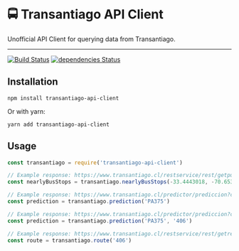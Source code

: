 # :oncoming_bus: Transantiago API Client

Unofficial API Client for querying data from Transantiago.

---

[![Build Status](https://travis-ci.org/muZk/transantiago-api-client.svg?branch=master)](https://travis-ci.org/muZk/transantiago-api-client)
[![dependencies Status](https://david-dm.org/muZk/transantiago-api-client/status.svg)](https://david-dm.org/muZk/transantiago-api-client)

## Installation

    npm install transantiago-api-client

Or with yarn:

    yarn add transantiago-api-client

## Usage

```javascript
const transantiago = require('transantiago-api-client')

// Example response: https://www.transantiago.cl/restservice/rest/getpuntoparada?lat=-33.443018&lon=-70.65387
const nearlyBusStops = transantiago.nearlyBusStops(-33.4443018, -70.65387)

// Example response: https://www.transantiago.cl/predictor/prediccion?codsimt=PA375&codser=
const prediction = transantiago.prediction('PA375')

// Example response: https://www.transantiago.cl/predictor/prediccion?codsimt=PA375&codser=406
const prediction = transantiago.prediction('PA375', '406')

// Example response: https://www.transantiago.cl/restservice/rest/getrecorrido/406
const route = transantiago.route('406')
```
